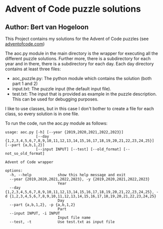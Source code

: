 # Advent of Code puzzle solutions

## Author: Bert van Hogeloon

This Project contains my solutions for the Advent of Code puzzles (see [adventofcode.com](https://adventofcode.com/))

The aoc.py module in the main directory is the wrapper for executing all the different puzzle solutions.
Further more, there is a subdirectory for each year and in there, there is a subdirectory for each day.
Each day directory contains at least three files:

- aoc_puzzle.py: The python module which contains the solution (both part 1 and 2)
- input.txt: The puzzle input (the default input file).
- test.txt: The input that is provided as example in the puzzle description. This can be used for
  debugging purposes.

I like to use classes, but in this case I don't bother to create a file for each class, so every
solution is in one file.

To run the code, run the aoc.py module as follows:

```text
usage: aoc.py [-h] [--year {2019,2020,2021,2022,2023}]
              [--day {1,2,3,4,5,6,7,8,9,10,11,12,13,14,15,16,17,18,19,20,21,22,23,24,25}] [--part {a,b,1,2}]
              [--input INPUT] [--test] [--old_format] [--not_so_old_format]

Advent of Code wrapper

options:
  -h, --help            show this help message and exit
  --year {2019,2020,2021,2022,2023}, -y {2019,2020,2021,2022,2023}
                        Year
  --day {1,2,3,4,5,6,7,8,9,10,11,12,13,14,15,16,17,18,19,20,21,22,23,24,25}, -d {1,2,3,4,5,6,7,8,9,10,11,12,13,14,15,16,17,18,19,20,21,22,23,24,25}
                        Day
  --part {a,b,1,2}, -p {a,b,1,2}
                        Part
  --input INPUT, -i INPUT
                        Input file name
  --test, -t            Use test.txt as input file
  ```
  